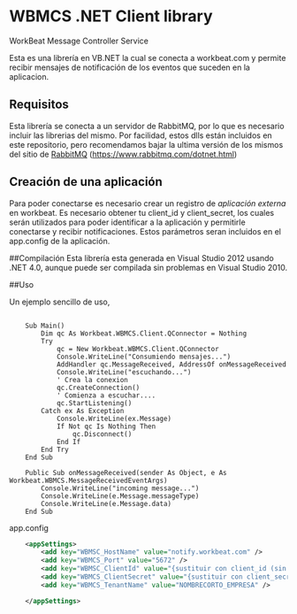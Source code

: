 # WBMCS .NET Client library
WorkBeat Message Controller Service

Esta es una librería en VB.NET la cual se conecta a workbeat.com y permite recibir mensajes de notificación de los eventos que suceden en la aplicacion.

## Requisitos
Esta librería se conecta a un servidor de RabbitMQ, por lo que es necesario incluir las librerias del mismo. Por facilidad, estos dlls están incluidos en este repositorio, pero recomendamos bajar la ultima versión de los mismos del sitio de
[RabbitMQ](https://www.rabbitmq.com/dotnet.html) (https://www.rabbitmq.com/dotnet.html)

## Creación de una aplicación
Para poder conectarse es necesario crear un registro de *aplicación externa* en workbeat. Es necesario obtener tu client_id y client_secret, los cuales serán utilizados para poder identificar a la aplicación y permitirle conectarse y recibir notificaciones. Estos parámetros seran incluidos en el app.config de la aplicación.

##Compilación
Esta librería esta generada en Visual Studio 2012 usando .NET 4.0, aunque puede ser compilada sin problemas en Visual Studio 2010.

##Uso

Un ejemplo sencillo de uso, 

```vbnet

	Sub Main()
		Dim qc As Workbeat.WBMCS.Client.QConnector = Nothing
		Try
			qc = New Workbeat.WBMCS.Client.QConnector
			Console.WriteLine("Consumiendo mensajes...")
			AddHandler qc.MessageReceived, AddressOf onMessageReceived
			Console.WriteLine("escuchando...")
			' Crea la conexion
			qc.CreateConnection()
			' Comienza a escuchar....
			qc.StartListening()
		Catch ex As Exception
			Console.WriteLine(ex.Message)
			If Not qc Is Nothing Then
				qc.Disconnect()
			End If
		End Try
	End Sub

	Public Sub onMessageReceived(sender As Object, e As Workbeat.WBMCS.MessageReceivedEventArgs)
		Console.WriteLine("incoming message...")
		Console.WriteLine(e.Message.messageType)
		Console.WriteLine(e.Message.data)
	End Sub

```

app.config
```xml
	<appSettings>
		<add key="WBMSC_HostName" value="notify.workbeat.com" />
		<add key="WBMCS_Port" value="5672" />
		<add key="WBMSC_ClientId" value="{sustituir con client_id (sin corchetes)}" />
		<add key="WBMCS_ClientSecret" value="{sustituir con client_secret (sin corchetes)}" />
		<add key="WBMCS_TenantName" value="NOMBRECORTO_EMPRESA" />

	</appSettings>
```
